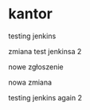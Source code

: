# kantor
testing jenkins

zmiana test jenkinsa 2

nowe zgłoszenie

nowa zmiana

testing jenkins again 2
